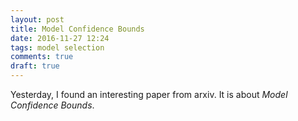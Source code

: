 ```yaml
---
layout: post
title: Model Confidence Bounds
date: 2016-11-27 12:24
tags: model selection
comments: true
draft: true
---
```


 Yesterday, I found an interesting paper from arxiv. It is about *Model Confidence Bounds*. 
